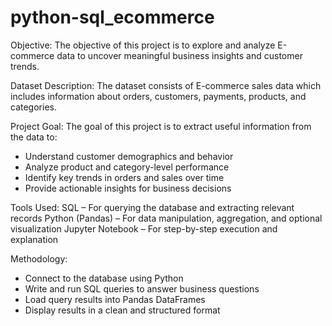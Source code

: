 # python-sql_ecommerce
Objective:
The objective of this project is to explore and analyze E-commerce data to uncover meaningful business insights and customer trends.

Dataset Description:
The dataset consists of E-commerce sales data which includes information about orders, customers, payments, products, and categories.

Project Goal:
The goal of this project is to extract useful information from the data to:
- Understand customer demographics and behavior
- Analyze product and category-level performance
- Identify key trends in orders and sales over time
- Provide actionable insights for business decisions

 Tools Used:
SQL – For querying the database and extracting relevant records
Python (Pandas) – For data manipulation, aggregation, and optional visualization
Jupyter Notebook – For step-by-step execution and explanation

Methodology:
- Connect to the database using Python
- Write and run SQL queries to answer business questions
- Load query results into Pandas DataFrames
- Display results in a clean and structured format






